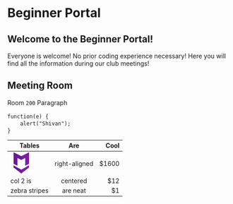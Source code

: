 # Beginner Portal
## Welcome to the Beginner Portal!
Everyone is welcome! No prior coding experience necessary! Here you will find all the information during our club meetings! 
## Meeting Room
Room `200`
Paragraph




```
function(e) {
    alert("Shivan");
}
```

| Tables        | Are           | Cool  |
| ------------- |:-------------:| -----:|
| [![alt text](https://github.com/adam-p/markdown-here/raw/master/src/common/images/icon48.png "Logo Title Text 1")](/about)      | right-aligned | $1600 |
| col 2 is      | centered      |   $12 |
| zebra stripes | are neat      |    $1 |
